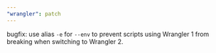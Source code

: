 ```yaml
---
"wrangler": patch
---
```


bugfix: use alias `-e` for `--env` to prevent scripts using Wrangler 1 from breaking when switching to Wrangler 2.
